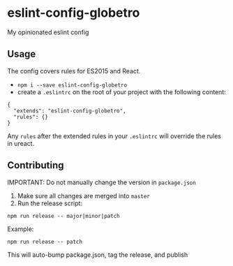 # eslint-config-globetro
My opinionated eslint config

## Usage
The config covers rules for ES2015 and React.

- `npm i --save eslint-config-globetro`
- create a `.eslintrc` on the root of your project with the following content:
```
{
  "extends": "eslint-config-globetro",
  "rules": {}
}
```

Any `rules` after the extended rules in your `.eslintrc` will override the rules in ureact.

## Contributing
IMPORTANT: Do not manually change the version in `package.json`

1. Make sure all changes are merged into `master`
2. Run the release script:

`npm run release -- major|minor|patch`

Example:

`npm run release -- patch`

This will auto-bump package.json, tag the release, and publish